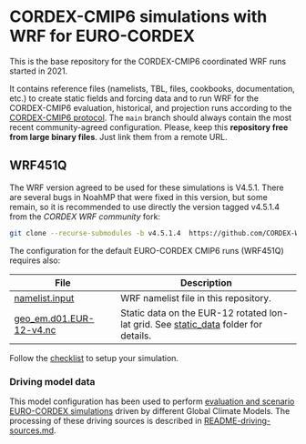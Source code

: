 # CORDEX-CMIP6 simulations with WRF for EURO-CORDEX

This is the base repository for the CORDEX-CMIP6 coordinated WRF runs started in 2021. 

It contains reference files (namelists, TBL, files, cookbooks, documentation, etc.) to create static fields and forcing data and to run WRF for the CORDEX-CMIP6 evaluation, historical, and projection runs according to the [CORDEX-CMIP6 protocol](https://cordex.org/wp-content/uploads/2021/05/CORDEX-CMIP6_exp_design_RCM.pdf).
The `main` branch should always contain the most recent community-agreed configuration.
Please, keep this **repository free from large binary files**. Just link them from a remote URL.

## WRF451Q

The WRF version agreed to be used for these simulations is V4.5.1. There are several bugs in NoahMP that were fixed in this version, but some remain, so it is recommended to use directly the version tagged v4.5.1.4 from the _CORDEX WRF community_ fork:
```bash
git clone --recurse-submodules -b v4.5.1.4  https://github.com/CORDEX-WRF-community/WRF.git
```
The configuration for the default EURO-CORDEX CMIP6 runs (WRF451Q) requires also:

|File | Description |
|-----|-------------|
| [namelist.input](./namelist.input) | WRF namelist file in this repository. |
| [geo_em.d01.EUR-12-v4.nc](https://meteo.unican.es/work/josipa/euro-cordex-cmip6/static_data/geo_em.d01.EUR-12-v4.nc) | Static data on the EUR-12 rotated lon-lat grid. See [static_data](./static_data) folder for details.|

Follow the [checklist](./README-checklist.md) to setup your simulation.

### Driving model data

This model configuration has been used to perform [evaluation and scenario EURO-CORDEX simulations](https://wcrp-cordex.github.io/simulation-status/CORDEX_CMIP6_status_by_experiment.html#EUR-11-eWRFcom) driven by different Global Climate Models. The processing of these driving sources is described in [README-driving-sources.md](./README-driving-sources.md).
